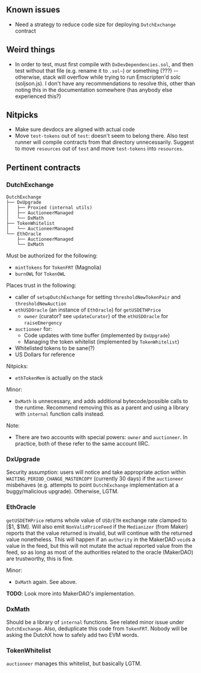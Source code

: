 ## Known issues

* Need a strategy to reduce code size for deploying `DutchExchange` contract

## Weird things

* In order to test, must first compile with `DxDevDependencies.sol`, and then test without that file (e.g. rename it to `.sol~`) or something (???) -- otherwise, stack will overflow while trying to run Emscripten'd solc (soljson.js). I don't have any recommendations to resolve this, other than noting this in the documentation somewhere (has anybody else experienced this?)

## Nitpicks

* Make sure devdocs are aligned with actual code
* Move `test-tokens` out of `test`: doesn't seem to belong there. Also test runner will compile contracts from that directory unnecessarily. Suggest to move `resources` out of `test` and move `test-tokens` into `resources`.

## Pertinent contracts

### DutchExchange

```
DutchExchange
├── DxUpgrade
│   ├── Proxied (internal utils)
│   ├── AuctioneerManaged
│   └── DxMath
├── TokenWhitelist
│   └── AuctioneerManaged
└── EthOracle
    ├── AuctioneerManaged
    └── DxMath
```

Must be authorized for the following:

* `mintTokens` for `TokenFRT` (Magnolia)
* `burnOWL` for `TokenOWL`

Places trust in the following:

* caller of `setupDutchExchange` for setting `thresholdNewTokenPair` and `thresholdNewAuction`
* `ethUSDOracle` (an instance of `EthOracle`) for `getUSDETHPrice`
  - `owner` (curator? see `updateCurator`) of the `ethUSDOracle` for `raiseEmergency`
* `auctioneer` for:
  - Code updates with time buffer (implemented by `DxUpgrade`)
  - Managing the token whitelist (implemented by `TokenWhitelist`)
* Whitelisted tokens to be sane(?)
* US Dollars for reference

Nitpicks:

* `ethTokenMem` is actually on the stack

Minor:

* `DxMath` is unnecessary, and adds additional bytecode/possible calls to the runtime. Recommend removing this as a parent and using a library with `internal` function calls instead.

Note:

* There are two accounts with special powers: `owner` and `auctioneer`. In practice, both of these refer to the same account IIRC. 

### DxUpgrade

Security assumption: users will notice and take appropriate action within `WAITING_PERIOD_CHANGE_MASTERCOPY` (currently 30 days) if the `auctioneer` misbehaves (e.g. attempts to point `DutchExchange` implementation at a buggy/malicious upgrade). Otherwise, LGTM.

### EthOracle

`getUSDETHPrice` returns whole value of `USD/ETH` exchange rate clamped to [$1, $1M]. Will also emit `NonValidPriceFeed` if the `Medianizer` (from Maker) reports that the value returned is invalid, but will continue with the returned value nonetheless. This will happen if an `authority` in the MakerDAO `void`s a value in the feed, but this will not mutate the actual reported value from the feed, so as long as most of the authorities related to the oracle (MakerDAO) are trustworthy, this is fine.

Minor:

* `DxMath` again. See above.

**TODO**: Look more into MakerDAO's implementation.

### DxMath

Should be a library of `internal` functions. See related minor issue under `DutchExchange`. Also, deduplicate this code from `TokenFRT`. Nobody will be asking the DutchX how to safely add two EVM words.

### TokenWhitelist

`auctioneer` manages this whitelist, but basically LGTM.
